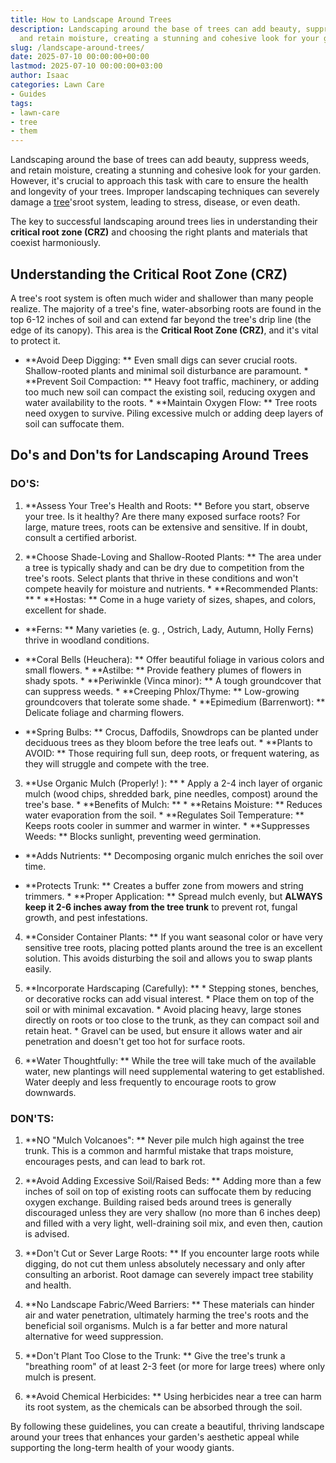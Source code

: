 ```yaml
---
title: How to Landscape Around Trees
description: Landscaping around the base of trees can add beauty, suppress weeds,
  and retain moisture, creating a stunning and cohesive look for your garden.
slug: /landscape-around-trees/
date: 2025-07-10 00:00:00+00:00
lastmod: 2025-07-10 00:00:00+03:00
author: Isaac
categories: Lawn Care
- Guides
tags:
- lawn-care
- tree
- them
---
```

Landscaping around the base of trees can add beauty, suppress weeds, and retain moisture, creating a stunning and cohesive look for your garden. However, it's crucial to approach this task with care to ensure the health and longevity of your trees. Improper landscaping techniques can severely damage a [tree](https://pestpolicy.com/10-trees-to-grow-in-containers/)'sroot system, leading to stress, disease, or even death.

The key to successful landscaping around trees lies in understanding their **critical root zone (CRZ)** and choosing the right plants and materials that coexist harmoniously.

##  Understanding the Critical Root Zone (CRZ)

A tree's root system is often much wider and shallower than many people realize. The majority of a tree's fine, water-absorbing roots are found in the top 6-12 inches of soil and can extend far beyond the tree's drip line (the edge of its canopy). This area is the **Critical Root Zone (CRZ)**, and it's vital to protect it.

* **Avoid Deep Digging: ** Even small digs can sever crucial roots. Shallow-rooted plants and minimal soil disturbance are paramount. * **Prevent Soil Compaction: ** Heavy foot traffic, machinery, or adding too much new soil can compact the existing soil, reducing oxygen and water availability to the roots. * **Maintain Oxygen Flow: ** Tree roots need oxygen to survive. Piling excessive mulch or adding deep layers of soil can suffocate them.

##  Do's and Don'ts for Landscaping Around Trees

###  **DO'S:**

1. **Assess Your Tree's Health and Roots: ** Before you start, observe your tree. Is it healthy? Are there many exposed surface roots? For large, mature trees, roots can be extensive and sensitive. If in doubt, consult a certified arborist.

2. **Choose Shade-Loving and Shallow-Rooted Plants: ** The area under a tree is typically shady and can be dry due to competition from the tree's roots. Select plants that thrive in these conditions and won't compete heavily for moisture and nutrients. * **Recommended Plants: ** * **Hostas: ** Come in a huge variety of sizes, shapes, and colors, excellent for shade.

* **Ferns: ** Many varieties (e. g. , Ostrich, Lady, Autumn, Holly Ferns) thrive in woodland conditions.

* **Coral Bells (Heuchera): ** Offer beautiful foliage in various colors and small flowers. * **Astilbe: ** Provide feathery plumes of flowers in shady spots. * **Periwinkle (Vinca minor): ** A tough groundcover that can suppress weeds. * **Creeping Phlox/Thyme: ** Low-growing groundcovers that tolerate some shade. * **Epimedium (Barrenwort): ** Delicate foliage and charming flowers.

* **Spring Bulbs: ** Crocus, Daffodils, Snowdrops can be planted under deciduous trees as they bloom before the tree leafs out. * **Plants to AVOID: ** Those requiring full sun, deep roots, or frequent watering, as they will struggle and compete with the tree.

3. **Use Organic Mulch (Properly! ): ** * Apply a 2-4 inch layer of organic mulch (wood chips, shredded bark, pine needles, compost) around the tree's base. * **Benefits of Mulch: ** * **Retains Moisture: ** Reduces water evaporation from the soil. * **Regulates Soil Temperature: ** Keeps roots cooler in summer and warmer in winter. * **Suppresses Weeds: ** Blocks sunlight, preventing weed germination.

* **Adds Nutrients: ** Decomposing organic mulch enriches the soil over time.

* **Protects Trunk: ** Creates a buffer zone from mowers and string trimmers. * **Proper Application: ** Spread mulch evenly, but **ALWAYS keep it 2-6 inches away from the tree trunk** to prevent rot, fungal growth, and pest infestations.

4. **Consider Container Plants: ** If you want seasonal color or have very sensitive tree roots, placing potted plants around the tree is an excellent solution. This avoids disturbing the soil and allows you to swap plants easily.

5. **Incorporate Hardscaping (Carefully): ** * Stepping stones, benches, or decorative rocks can add visual interest. * Place them on top of the soil or with minimal excavation. * Avoid placing heavy, large stones directly on roots or too close to the trunk, as they can compact soil and retain heat. * Gravel can be used, but ensure it allows water and air penetration and doesn't get too hot for surface roots.

6. **Water Thoughtfully: ** While the tree will take much of the available water, new plantings will need supplemental watering to get established. Water deeply and less frequently to encourage roots to grow downwards.

###  **DON'TS:**

1. **NO "Mulch Volcanoes": ** Never pile mulch high against the tree trunk. This is a common and harmful mistake that traps moisture, encourages pests, and can lead to bark rot.

2. **Avoid Adding Excessive Soil/Raised Beds: ** Adding more than a few inches of soil on top of existing roots can suffocate them by reducing oxygen exchange. Building raised beds around trees is generally discouraged unless they are very shallow (no more than 6 inches deep) and filled with a very light, well-draining soil mix, and even then, caution is advised.

3. **Don't Cut or Sever Large Roots: ** If you encounter large roots while digging, do not cut them unless absolutely necessary and only after consulting an arborist. Root damage can severely impact tree stability and health.

4. **No Landscape Fabric/Weed Barriers: ** These materials can hinder air and water penetration, ultimately harming the tree's roots and the beneficial soil organisms. Mulch is a far better and more natural alternative for weed suppression.

5. **Don't Plant Too Close to the Trunk: ** Give the tree's trunk a "breathing room" of at least 2-3 feet (or more for large trees) where only mulch is present.

6. **Avoid Chemical Herbicides: ** Using herbicides near a tree can harm its root system, as the chemicals can be absorbed through the soil.

By following these guidelines, you can create a beautiful, thriving landscape around your trees that enhances your garden's aesthetic appeal while supporting the long-term health of your woody giants.